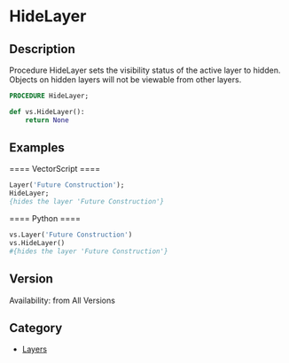 # HideLayer

## Description
Procedure HideLayer sets the visibility status of the active layer to hidden. Objects on hidden layers will not be viewable from other layers.

```pascal
PROCEDURE HideLayer;
```

```python
def vs.HideLayer():
    return None
```

## Examples
==== VectorScript ====
```pascal
Layer('Future Construction');
HideLayer;
{hides the layer 'Future Construction'}
```
==== Python ====
```python
vs.Layer('Future Construction')
vs.HideLayer()
#{hides the layer 'Future Construction'}
```

## Version
Availability: from All Versions

## Category
* [Layers](../Categories/Layers.md)
